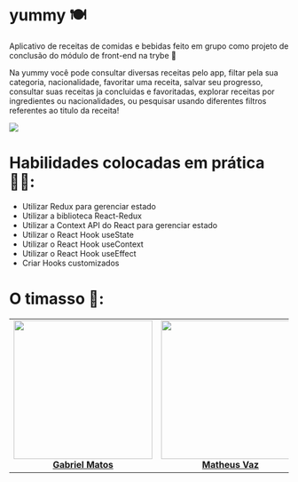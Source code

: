 # yummy 🍽

  Aplicativo de receitas de comidas e bebidas feito em grupo como projeto de conclusão do módulo de front-end na trybe 💚

  Na yummy você pode consultar diversas receitas pelo app, filtar pela sua categoria, nacionalidade, favoritar uma receita, salvar seu progresso, consultar suas receitas ja concluidas e favoritadas, explorar receitas por ingredientes ou nacionalidades, ou pesquisar usando diferentes filtros referentes ao titulo da receita!
  
  <img src="/yummy/src/videos/recipes-app2.mp4" />


# Habilidades colocadas em prática 👨‍💻:

  * Utilizar Redux para gerenciar estado
  * Utilizar a biblioteca React-Redux
  * Utilizar a Context API do React para gerenciar estado
  * Utilizar o React Hook useState
  * Utilizar o React Hook useContext
  * Utilizar o React Hook useEffect
  * Criar Hooks customizados

# O timasso 💚:

<table>
  <tbody>
    <tr>
      <td align="center">
        <img style="width: 250px" src="https://media-exp1.licdn.com/dms/image/C4E03AQEiKJw6sGngXA/profile-displayphoto-shrink_800_800/0/1643754528114?e=1653523200&v=beta&t=UfXQI7q5Nwtk6PfF_VCXZjOSUOn1UhwcDLJYQzRotqA" style="max-width: 100%"/>
        <b><a href="https://github.com/gabrielgoonn">Gabriel Matos</a></b>
      </td>
      <td align="center">
        <img style="width: 250px" src="https://media-exp1.licdn.com/dms/image/C5603AQFFd7_vj9XyTg/profile-displayphoto-shrink_800_800/0/1623251086464?e=1653523200&v=beta&t=Z25XNB6Qr_VD0w_hG_Pe7h9w82_5yD_VslWxdmzJK6g" style="max-width: 100%"/>
        <b><a href="https://github.com/vazmatheus">Matheus Vaz</a></b>
      </td>
      <td align="center">
        <img style="width: 250px" src="https://media-exp1.licdn.com/dms/image/C4E03AQFV43spQIBWPQ/profile-displayphoto-shrink_800_800/0/1632263153466?e=2147483647&v=beta&t=rpxgiZ-fYyklZuZnpJmxKSA5J7GiFqTA5zqQIdUYo7c" style="max-width: 100%"/>
        <b><a style="text-align: center" href="https://github.com/alexcssilva">Alex Silva</a></b>
      </td>
      <td align="center">
        <img style="width: 250px" src="https://ca.slack-edge.com/TMDDFEPFU-U02EMAMHNPQ-b0bd7393b35b-512" style="max-width: 100%"/>
        <b><a href="https://github.com/thomazpro">Thomaz Gontijo</a></b>
      </td>
      <td align="center">
        <img style="width: 250px" src="https://media-exp1.licdn.com/dms/image/C4E03AQE-H9YIQ0slTA/profile-displayphoto-shrink_800_800/0/1647962774162?e=1653523200&v=beta&t=XC0jytIGAlXCeiVJR-MXfcBNvuLPp4XOjl3Z9O0wVMc" style="max-width: 100%"/>
        <b><a href="https://github.com/SamuelDAlencar">Samuel de Alencar Rocha</a></b>
      </td>
    </tr>
  </tbody>
</table>
